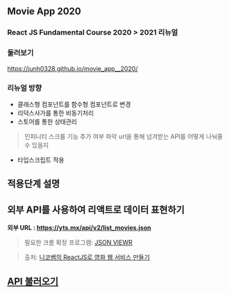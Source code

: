 ## Movie App 2020

### React JS Fundamental Course 2020 > 2021 리뉴얼

### 둘러보기
https://junh0328.github.io/movie_app__2020/

### 리뉴얼 방향

- 클래스형 컴포넌트를 함수형 컴포넌트로 변경
- 리덕스사가를 통한 비동기처리
- 스토어를 통한 상태관리

> 인피니티 스크롤 기능 추가 여부 파악
> url을 통해 넘겨받는 API를 어떻게 나눠줄 수 있을지

- 타입스크립트 적용

## 적용단계 설명

## 외부 API를 사용하여 리액트로 데이터 표현하기

<b>외부 URL : https://yts.mx/api/v2/list_movies.json</b>

> 필요한 크롬 확장 프로그램: <a href="https://chrome.google.com/webstore/detail/json-viewer/gbmdgpbipfallnflgajpaliibnhdgobh?hl=ko&hc_location=ufi">JSON VIEWR</a>

> 출처: <a href="https://nomadcoders.co/react-fundamentals/lobby"> 니코쌤의 ReactJS로 영화 웹 서비스 만들기 </b>



## API 불러오기